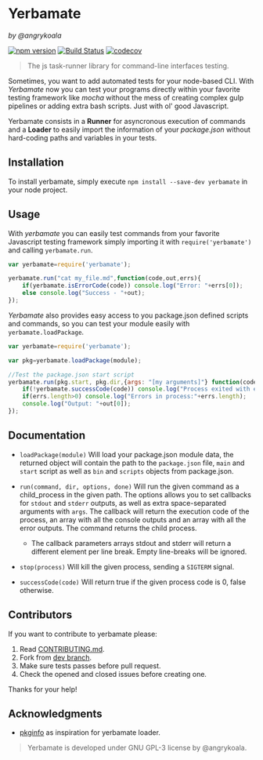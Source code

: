 Yerbamate
=========
_by @angrykoala_

[![npm version](https://badge.fury.io/js/yerbamate.svg)](https://badge.fury.io/js/yerbamate)
[![Build Status](https://travis-ci.org/angrykoala/yerbamate.svg?branch=master)](https://travis-ci.org/angrykoala/yerbamate)
[![codecov](https://codecov.io/gh/angrykoala/yerbamate/branch/master/graph/badge.svg)](https://codecov.io/gh/angrykoala/yerbamate)


> The js task-runner library for command-line interfaces testing.

Sometimes, you want to add automated tests for your node-based CLI. With _Yerbamate_ now you can test your programs directly within your favorite testing framework like _mocha_ without the mess of creating complex gulp pipelines or adding extra bash scripts. Just with ol' good Javascript.

Yerbamate consists in a **Runner** for asyncronous execution of commands and a **Loader** to easily import the information of your _package.json_ without hard-coding paths and variables in your tests. 

## Installation
To install yerbamate, simply execute `npm install --save-dev yerbamate` in your node project.

## Usage
With _yerbamate_ you can easily test commands from your favorite Javascript testing framework simply importing it with `require('yerbamate')` and calling `yerbamate.run`.

```js
var yerbamate=require('yerbamate');

yerbamate.run("cat my_file.md",function(code,out,errs){
    if(yerbamate.isErrorCode(code)) console.log("Error: "+errs[0]);
    else console.log("Success - "+out);    
});
```

_Yerbamate_ also provides easy access to you package.json defined scripts and commands, so you can test your module easily with `yerbamate.loadPackage`.

```js
var yerbamate=require('yerbamate');

var pkg=yerbamate.loadPackage(module);

//Test the package.json start script
yerbamate.run(pkg.start, pkg.dir,{args: "[my arguments]"} function(code,out,errs){
    if(!yerbamate.successCode(code)) console.log("Process exited with error code");
    if(errs.length>0) console.log("Errors in process:"+errs.length);
    console.log("Output: "+out[0]);
});
```

## Documentation

* `loadPackage(module)` Will load your package.json module data, the returned object will contain the path to the `package.json` file, `main` and `start` script as well as `bin` and `scripts` objects from package.json.

* `run(command, dir, options, done)` Will run the given command as a child_process in the given path. The options allows you to set callbacks for `stdout` and `stderr` outputs, as well as extra space-separated arguments with `args`. The callback will return the execution code of the process, an array with all the console outputs and an array with all the error outputs. The command returns the child process.
  
  * The callback parameters arrays stdout and stderr will return a different element per line break. Empty line-breaks will be ignored.
 
* `stop(process)` Will kill the given process, sending a `SIGTERM` signal.

* `successCode(code)` Will return true if the given process code is 0, false otherwise.

## Contributors
If you want to contribute to yerbamate please:

1. Read [CONTRIBUTING.md](CONTRIBUTING.md).
2. Fork from [dev branch](https://github.com/angrykoala/yerbamate/tree/dev).
3. Make sure tests passes before pull request.
4. Check the opened and closed issues before creating one.

Thanks for your help!

## Acknowledgments
* [pkginfo](https://github.com/indexzero/node-pkginfo) as inspiration for yerbamate loader.

>Yerbamate is developed under GNU GPL-3 license by @angrykoala.
